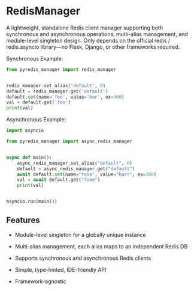 # RedisManager

A lightweight, standalone Redis client manager supporting both synchronous and asynchronous operations, multi-alias management, and module-level singleton design.
Only depends on the official redis / redis.asyncio library—no Flask, Django, or other frameworks required.

Synchronous Example:

```python
from pyredis_manager import redis_manager


redis_manager.set_alias('default', 0)
default = redis_manager.get('default')
default.set(name='foo', value='bar', ex=300)
val = default.get('foo')
print(val)
```

Asynchronous Example:

```python
import asyncio

from pyredis_manager import async_redis_manager


async def main():
    async_redis_manager.set_alias("default", 0)
    default = async_redis_manager.get("default")
    await default.set(name="fooo", value="barr", ex=300)
    val = await default.get("fooo")
    print(val)


asyncio.run(main())
```

## Features

- Module-level singleton for a globally unique instance

- Multi-alias management, each alias maps to an independent Redis DB

- Supports synchronous and asynchronous Redis clients

- Simple, type-hinted, IDE-friendly API

- Framework-agnostic

